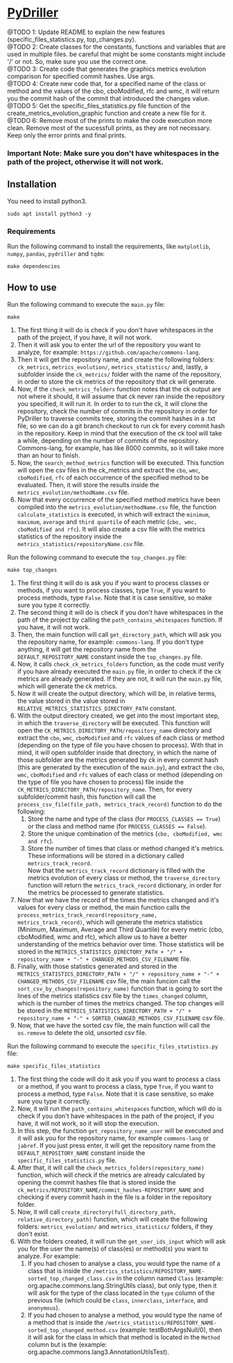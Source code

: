 # [PyDriller](https://github.com/BrenoFariasdaSilva/Scientific-Research/tree/main/PyDriller)
@TODO 1: Update README to explain the new features (specific_files_statistics.py, top_changes.py).   
@TODO 2: Create classes for the constants, functions and variables that are used in multiple files. be careful that might be some constants might include '/' or not. So, make sure you use the correct one.  
@TODO 3: Create code that generates the graphics metrics evolution comparison for specified commit hashes.  Use args.  
@TODO 4: Create new code that, for a specified name of the class or method and the values of the cbo, cboModified, rfc and wmc, it will return you the commit hash of the commit that introduced the changes value.    
@TODO 5: Get the specific_files_statistics.py file function of the create_metrics_evolution_graphic function and create a new file for it.
@TODO 6: Remove most of the prints to make the code execution more clean. Remove most of the sucessfull prints, as they are not necessary. Keep only the error prints and final prints.

### Important Note: Make sure you don't have whitespaces in the path of the project, otherwise it will not work.

## Installation
You need to install python3.  
```
sudo apt install python3 -y
```
	
### Requirements
Run the following command to install the requirements, like ```matplotlib```, ```numpy```, ```pandas```, ```pydriller``` and ```tqdm```:  
```
make dependencies
```
	
## How to use  
Run the following command to execute the `main.py` file:
```
make
```
1. The first thing it will do is check if you don't have whitespaces in the path of the project, if you have, it will not work.  
2. Then it will ask you to enter the url of the repository you want to analyze, for example: ```https://github.com/apache/commons-lang```.
3. Then it will get the repository name, and create the following folders: ```ck_metrics```, ```metrics_evolution/```, ```metrics_statistics/``` and, lastly, a subfolder inside the ```ck_metrics/``` folder with the name of the repository, in order to store the ck metrics of the repository that ck will generate. 
4. Now, if the `check_metrics_folders` function notes that the ck output are not where it should, it will assume that ck never ran inside the repository you specified, it will run it. In order to to run the ck, it will clone the repository, check the number of commits in the repository in order for PyDriller to traverse commits tree, storing the commit hashes in a .txt file, so we can do a git branch checkout to run ck for every commit hash in the repository. Keep in mind that the execution of the ck tool will take a while, depending on the number of commits of the repository. Commons-lang, for example, has like 8000 commits, so it will take more than an hour to finish.
5. Now, the `search_method_metrics` function will be executed. This function will open the csv files in the ck_metrics and extract the `cbo`, `wmc`, `cboModified`, `rfc` of each occurrence of the specified method to be evaluated. Then, it will store the results inside the `metrics_evolution/methodName.csv` file.
6. Now that every occurrence of the specified method metrics have been compiled into the `metrics_evolution/methodName.csv` file, the function `calculate_statistics` is executed, in which will extract the `minimum`, `maximum`, `average` and `third quartile` of each metric (`cbo, wmc, cboModified and rfc`). It will also create a csv file with the metrics statistics of the repository inside the `metrics_statistics/repositoryName.csv` file.

Run the following command to execute the `top_changes.py` file:
```
make top_changes
```
1. The first thing it will do is ask you if you want to process classes or methods, if you want to process classes, type ```True```, if you want to process methods, type ```False```. Note that it is case sensitive, so make sure you type it correctly.
2. The second thing it will do is check if you don't have whitespaces in the path of the project by calling the `path_contains_whitespaces` function. If you have, it will not work.
3. Then, the main function will call `get_directory_path`, which will ask you the repository name, for example: ```commons-lang```. If you don't type anything, it will get the repository name from the ```DEFAULT_REPOSITORY_NAME``` constant inside the ```top_changes.py``` file.
4. Now, it calls `check_ck_metrics_folders` function, as the code must verify if you have already executed the `main.py` file, in order to check if the ck metrics are already generated. If they are not, it will run the `main.py` file, which will generate the ck metrics.
5. Now it will create the output directory, which will be, in relative terms, the value stored in the value stored in ```RELATIVE_METRICS_STATISTICS_DIRECTORY_PATH``` constant.
6. With the output directory created, we get into the most important step, in which the `traverse_directory` will be executed. This function will open the `CK_METRICS_DIRECTORY_PATH/repository_name` directory and extract the `cbo`, `wmc`, `cboModified` and `rfc` values of each class or method (depending on the type of file you have chosen to process). With that in mind, it will open subfolder inside that directory, in which the name of those subfolder are the metrics generated by ck in every commit hash (this are generated by the execution of the `main.py`), and extract the `cbo`, `wmc`, `cboModified` and `rfc` values of each class or method (depending on the type of file you have chosen to process) file inside the `CK_METRICS_DIRECTORY_PATH/repository_name`. Then, for every subfolder/commit hash, this function will call the `process_csv_file(file_path, metrics_track_record)` function to do the following:
   1. Store the name and type of the class (for `PROCESS_CLASSES == True`) or the class and method name (for `PROCESS_CLASSES == False`).  
   2. Store the unique combination of the metrics (`cbo, cboModified, wmc and rfc`).  
   3. Store the number of times that class or method changed it's metrics.  
   These informations will be stored in a dictionary called `metrics_track_record`.  
Now that the `metrics_track_record` dictionary is filled with the metrics evolution of every class or method, the `traverse_directory` function will return the `metrics_track_record` dictionary, in order for the metrics be processed to generate statistics.
7. Now that we have the record of the times the metrics changed and it's values for every class or method, the main function calls the `process_metrics_track_record(repository_name, metrics_track_record)`, which will generate the metrics statistics (Minimum, Maximum, Average and Third Quartile) for every metric (cbo, cboModified, wmc and rfc), which allow us to have a better understanding of the metrics behavior over time. Those statistics will be stored in the `METRICS_STATISTICS_DIRECTORY_PATH + "/" + repository_name + "-" + CHANGED_METHODS_CSV_FILENAME` file.
8. Finally, with those statistics generated and stored in the `METRICS_STATISTICS_DIRECTORY_PATH + "/" + repository_name + "-" + CHANGED_METHODS_CSV_FILENAME` csv file, the main funcion call the `sort_csv_by_changes(repository_name)` function that is going to sort the lines of the metrics statistics csv file by the `times_changed` column, which is the number of times the metrics changed. The top changes will be stored in the `METRICS_STATISTICS_DIRECTORY_PATH + "/" + repository_name + "-" + SORTED_CHANGED_METHODS_CSV_FILENAME` csv file.  
9. Now, that we have the sorted csv file, the main function will call the `os.remove` to delete the old, unsorted csv file.

Run the following command to execute the `specific_files_statistics.py` file:
```
make specific_files_statistics
```
1. The first thing the code will do it ask you if you want to process a class or a method, if you want to process a class, type ```True```, if you want to process a method, type ```False```. Note that it is case sensitive, so make sure you type it correctly.
2. Now, it will run the `path_contains_whitespaces` function, which will do is check if you don't have whitespaces in the path of the project, if you have, it will not work, so it will stop the execution.
3. In this step, the function `get_repository_name_user` will be executed and it will ask you for the repository name, for example ```commons-lang``` or ```jabref```. If you just press enter, it will get the repository name from the ```DEFAULT_REPOSITORY_NAME``` constant inside the ```specific_files_statistics.py``` file.
4. After that, it will call the `check_metrics_folders(repository_name)` function, which will check if the metrics are already calculated by opening the commit hashes file that is stored inside the `ck_metrics/REPOSITORY_NAME/commit_hashes-REPOSITORY_NAME` and checking if every commit hash in the file is a folder in the repository folder.
5. Now, it will call `create_directory(full_directory_path, relative_directory_path)` function, which will create the following folders: ```metrics_evolution/``` and ```metrics_statistics/``` folders, if they don't exist.
6. With the folders created, it will run the `get_user_ids_input` which will ask you for the user the name(s) of class(es) or method(s) you want to analyze. For example: 
   1. If you had chosen to analyse a class, you would type the name of a class that is inside the `/metrics_statistics/REPOSITORY_NAME-sorted_top_changed_class.csv` in the column named `Class` (example: org.apache.commons.lang.StringUtils class), but only type, then it will ask for the type of the class located in the `type` column of the previous file (which could be `class`, `innerclass`, `interface`, and `anonymous`).
   2. If you had chosen to analyse a method, you would type the name of a method that is inside the `/metrics_statistics/REPOSITORY_NAME-sorted_top_changed_method.csv` (example: testBothArgsNull/0), then it will ask for the class in which that method is located in the `Method` column but is the (example: org.apache.commons.lang3.AnnotationUtilsTest).